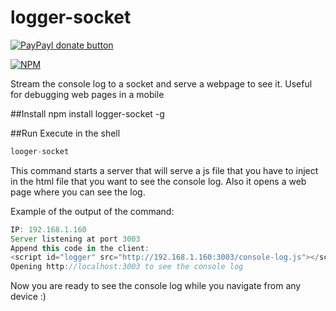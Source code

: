 # logger-socket

[![PayPayl donate button](https://img.shields.io/badge/paypal-donate-yellow.svg)](https://www.paypal.com/cgi-bin/webscr?cmd=_s-xclick&hosted_button_id=ENM9QQ3ZM8NTE "Donate once-off to this project using Paypal")

[![NPM](https://nodei.co/npm/logger-socket.png?downloads=true&downloadRank=true&stars=true)](https://nodei.co/npm/logger-socket/)

Stream the console log to a socket and serve a webpage to see it. Useful for debugging web pages in a mobile

##Install
npm install logger-socket -g


##Run
Execute in the shell
```javascript
looger-socket
```

This command starts a server that will serve a js file that you have to inject in the html file that you want to see the console log. Also it opens a web page where you can see the log.

Example of the output of the command:

```javascript
IP: 192.168.1.160
Server listening at port 3003
Append this code in the client:
<script id="logger" src="http://192.168.1.160:3003/console-log.js"></script>
Opening http://localhost:3003 to see the console log
```

Now you are ready to see the console log while you navigate from any device :)



